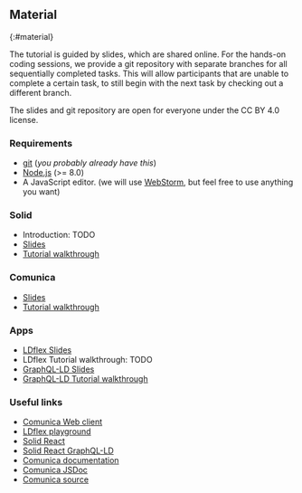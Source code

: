 ## Material
{:#material}

The tutorial is guided by slides,
which are shared online.
For the hands-on coding sessions, we provide
a git repository with separate branches for all sequentially completed tasks.
This will allow participants that are unable to complete a certain task,
to still begin with the next task by checking out a different branch.

The slides and git repository are open for everyone under the CC BY 4.0 license.

### Requirements

* [git](https://git-scm.com/) (*you probably already have this*)
* [Node.js](https://nodejs.org/en/) (>= 8.0)
* A JavaScript editor. (we will use [WebStorm](https://www.jetbrains.com/webstorm/), but feel free to use anything you want)

### Solid

* Introduction: TODO
* [Slides](https://comunica.github.io/Tutorial-ISWC2019-Slides-Introduction/#)
* [Tutorial walkthrough](https://github.com/comunica/Tutorial-Solid-Getting-Started/wiki/Tutorial-walkthrough)

### Comunica

* [Slides](https://comunica.github.io/Tutorial-ISWC2019-Slides-Comunica/#)
* [Tutorial walkthrough](https://github.com/comunica/Tutorial-Comunica-Querying-Data/wiki/Comunica-tutorial:-Querying-Data)

### Apps

* [LDflex Slides](https://comunica.github.io/Tutorial-ISWC2019-Slides-LDflex/#)
* LDflex Tutorial walkthrough: TODO
* [GraphQL-LD Slides](https://comunica.github.io/Tutorial-ISWC2019-Slides-GraphQL-LD/#)
* [GraphQL-LD Tutorial walkthrough](https://github.com/comunica/Tutorial-Solid-GraphQL-LD-Profile-Viewer/wiki/Tutorial-walkthrough)

### Useful links

* [Comunica Web client](http://query.linkeddatafragments.org/)
* [LDflex playground](https://solid.github.io/ldflex-playground/)
* [Solid React](https://github.com/solid/react-components/)
* [Solid React GraphQL-LD](https://github.com/rubensworks/solid-react-graphql-ld.js)
* [Comunica documentation](https://comunica.readthedocs.io/en/latest/)
* [Comunica JSDoc](https://comunica.github.io/comunica/)
* [Comunica source](https://github.com/comunica/comunica)
